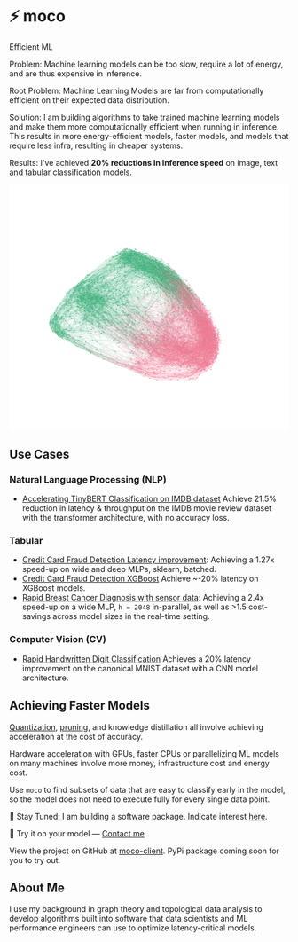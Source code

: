 

# ⚡ moco
Efficient ML

Problem: Machine learning models can be too slow, require a lot of energy, and are thus expensive in inference. 

Root Problem: Machine Learning Models are far from computationally efficient on their expected data distribution.

Solution: I am building algorithms to take trained machine learning models and make them more computationally efficient when running in inference. This results in more energy-efficient models, faster models, and models that require less infra, resulting in cheaper systems.

Results: I've achieved **20% reductions in inference speed** on image, text and tabular  classification models. 


![image](./images/graph.png)

## Use Cases

### Natural Language Processing (NLP)
- [Accelerating TinyBERT Classification on IMDB dataset](https://compressmodels.github.io/tiny_bert_imdb.pdf) Achieve 21.5% reduction in latency & throughput on the IMDB movie review dataset with the transformer architecture, with no accuracy loss.

### Tabular 

- [Credit Card Fraud Detection Latency improvement](https://compressmodels.github.io/2025/06/06/realtime-fraud-detection.html): Achieving a 1.27x speed-up on wide and deep MLPs, sklearn, batched.
- [Credit Card Fraud Detection XGBoost](https://compressmodels.github.io/research_report.pdf) Achieve ~-20% latency on XGBoost models.
- [Rapid Breast Cancer Diagnosis with sensor data](https://compressmodels.github.io/2025/06/01/breast-cancer-case-study.html): Achieving a 2.4x speed-up on a wide MLP, `h = 2048` in-parallel, as well as >1.5 cost-savings across model sizes in the real-time setting.

### Computer Vision (CV)
- [Rapid Handwritten Digit Classification](https://compressmodels.github.io/mnist_report.pdf)
Achieves a 20% latency improvement on the canonical MNIST dataset with a CNN model architecture.

## Achieving Faster Models

[Quantization](https://arxiv.org/abs/1712.05877), [pruning](https://arxiv.org/pdf/2308.06767), and knowledge distillation all involve achieving acceleration at the cost of accuracy.

Hardware acceleration with GPUs, faster CPUs or parallelizing ML models on many machines involve more money, infrastructure cost and energy cost.

Use `moco` to find subsets of data that are easy to classify early in the model, so the model does not need to execute fully for every single data point.

📢 Stay Tuned: I am building a software package. Indicate interest [here](https://forms.gle/TAYoxmpHGVZzrjiU6).

🚀 Try it on your model — <a href="mailto:quickmlmodels@gmail.com">Contact me</a>

View the project on GitHub at [moco-client](https://github.com/sam-randall/moco-client). PyPi package coming soon for you to try out.

## About Me


I use my background in graph theory and topological data analysis to develop algorithms built into software that data scientists and ML performance engineers can use to optimize latency-critical models.
